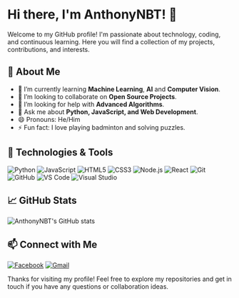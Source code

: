 # Hi there, I'm AnthonyNBT! 👋

Welcome to my GitHub profile! I'm passionate about technology, coding, and continuous learning. Here you will find a collection of my projects, contributions, and interests.

## 🚀 About Me

- 🌱 I’m currently learning **Machine Learning**, **AI** and **Computer Vision**.
- 👯 I’m looking to collaborate on **Open Source Projects**.
- 🤔 I’m looking for help with **Advanced Algorithms**.
- 💬 Ask me about **Python, JavaScript, and Web Development**.
- 😄 Pronouns: He/Him
- ⚡ Fun fact: I love playing badminton and solving puzzles.

## 🔧 Technologies & Tools

![Python](https://img.shields.io/badge/-Python-333?style=flat&logo=python)
![JavaScript](https://img.shields.io/badge/-JavaScript-333?style=flat&logo=javascript)
![HTML5](https://img.shields.io/badge/-HTML5-333?style=flat&logo=html5)
![CSS3](https://img.shields.io/badge/-CSS3-333?style=flat&logo=css3)
![Node.js](https://img.shields.io/badge/-Node.js-333?style=flat&logo=node.js)
![React](https://img.shields.io/badge/-React-333?style=flat&logo=react)
![Git](https://img.shields.io/badge/-Git-333?style=flat&logo=git)
![GitHub](https://img.shields.io/badge/-GitHub-333?style=flat&logo=github)
![VS Code](https://img.shields.io/badge/-VS%20Code-333?style=flat&logo=visual-studio-code)
![Visual Studio](https://img.shields.io/badge/-Visual%20Studio-333?style=flat&logo=visual-studio)

## 📈 GitHub Stats

![AnthonyNBT's GitHub stats](https://github-readme-stats.vercel.app/api?username=AnthonyNBT&show_icons=true&theme=darcula)

## 📫 Connect with Me

[![Facebook](https://img.shields.io/badge/-Facebook-333?style=flat&logo=facebook)](https://www.facebook.com/perseusnbt)
[![Gmail](https://img.shields.io/badge/-Gmail-333?style=flat&logo=gmail)](mailto:nguyenbinhthang.anthony.work@gmail.com)

Thanks for visiting my profile! Feel free to explore my repositories and get in touch if you have any questions or collaboration ideas.
